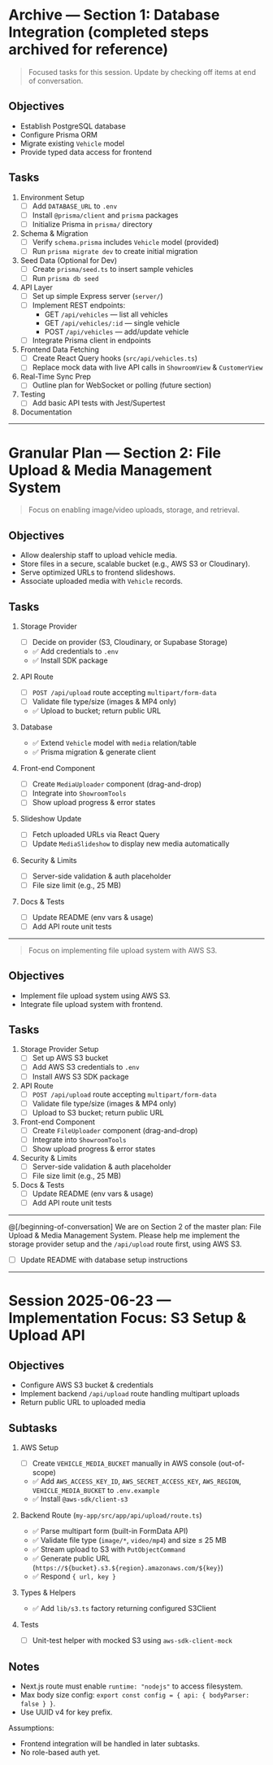 # Archive — Section 1: Database Integration (completed steps archived for reference)

> Focused tasks for this session. Update by checking off items at end of conversation.

## Objectives
- Establish PostgreSQL database
- Configure Prisma ORM
- Migrate existing `Vehicle` model
- Provide typed data access for frontend

## Tasks

1. Environment Setup
   - [ ] Add `DATABASE_URL` to `.env`
   - [ ] Install `@prisma/client` and `prisma` packages
   - [ ] Initialize Prisma in `prisma/` directory

2. Schema & Migration
   - [ ] Verify `schema.prisma` includes `Vehicle` model (provided)
   - [ ] Run `prisma migrate dev` to create initial migration

3. Seed Data (Optional for Dev)
   - [ ] Create `prisma/seed.ts` to insert sample vehicles
   - [ ] Run `prisma db seed`

4. API Layer
   - [ ] Set up simple Express server (`server/`)
   - [ ] Implement REST endpoints:
     - GET `/api/vehicles` — list all vehicles
     - GET `/api/vehicles/:id` — single vehicle
     - POST `/api/vehicles` — add/update vehicle
   - [ ] Integrate Prisma client in endpoints

5. Frontend Data Fetching
   - [ ] Create React Query hooks (`src/api/vehicles.ts`)
   - [ ] Replace mock data with live API calls in `ShowroomView` & `CustomerView`

6. Real-Time Sync Prep
   - [ ] Outline plan for WebSocket or polling (future section)

7. Testing
   - [ ] Add basic API tests with Jest/Supertest

8. Documentation

---

# Granular Plan — Section 2: File Upload & Media Management System

> Focus on enabling image/video uploads, storage, and retrieval.

## Objectives
- Allow dealership staff to upload vehicle media.
- Store files in a secure, scalable bucket (e.g., AWS S3 or Cloudinary).
- Serve optimized URLs to frontend slideshows.
- Associate uploaded media with `Vehicle` records.

## Tasks
1. Storage Provider
   - [ ] Decide on provider (S3, Cloudinary, or Supabase Storage)
   - ✅ Add credentials to `.env`
   - ✅ Install SDK package

2. API Route
   - [ ] `POST /api/upload` route accepting `multipart/form-data`
   - [ ] Validate file type/size (images & MP4 only)
   - ✅ Upload to bucket; return public URL

3. Database
   - ✅ Extend `Vehicle` model with `media` relation/table
   - ✅ Prisma migration & generate client

4. Front-end Component
   - [ ] Create `MediaUploader` component (drag-and-drop)
   - [ ] Integrate into `ShowroomTools`
   - [ ] Show upload progress & error states

5. Slideshow Update
   - [ ] Fetch uploaded URLs via React Query
   - [ ] Update `MediaSlideshow` to display new media automatically

6. Security & Limits
   - [ ] Server-side validation & auth placeholder
   - [ ] File size limit (e.g., 25 MB)

7. Docs & Tests
   - [ ] Update README (env vars & usage)
   - [ ] Add API route unit tests

---



> Focus on implementing file upload system with AWS S3.

## Objectives
- Implement file upload system using AWS S3.
- Integrate file upload system with frontend.

## Tasks
1. Storage Provider Setup
   - [ ] Set up AWS S3 bucket
   - [ ] Add AWS S3 credentials to `.env`
   - [ ] Install AWS S3 SDK package

2. API Route
   - [ ] `POST /api/upload` route accepting `multipart/form-data`
   - [ ] Validate file type/size (images & MP4 only)
   - [ ] Upload to S3 bucket; return public URL

3. Front-end Component
   - [ ] Create `FileUploader` component (drag-and-drop)
   - [ ] Integrate into `ShowroomTools`
   - [ ] Show upload progress & error states

4. Security & Limits
   - [ ] Server-side validation & auth placeholder
   - [ ] File size limit (e.g., 25 MB)

5. Docs & Tests
   - [ ] Update README (env vars & usage)
   - [ ] Add API route unit tests

---

@[/beginning-of-conversation]
We are on Section 2 of the master plan: File Upload & Media Management System.
Please help me implement the storage provider setup and the `/api/upload` route first, using AWS S3.
   - [ ] Update README with database setup instructions

---
# Session 2025-06-23 — Implementation Focus: S3 Setup & Upload API

## Objectives
- Configure AWS S3 bucket & credentials
- Implement backend `/api/upload` route handling multipart uploads
- Return public URL to uploaded media

## Subtasks
1. AWS Setup
   - [ ] Create `VEHICLE_MEDIA_BUCKET` manually in AWS console (out-of-scope)
   - ✅ Add `AWS_ACCESS_KEY_ID`, `AWS_SECRET_ACCESS_KEY`, `AWS_REGION`, `VEHICLE_MEDIA_BUCKET` to `.env.example`
   - ✅ Install `@aws-sdk/client-s3`

2. Backend Route (`my-app/src/app/api/upload/route.ts`)
   - ✅ Parse multipart form (built-in FormData API)
   - ✅ Validate file type (`image/*`, `video/mp4`) and size ≤ 25 MB
   - ✅ Stream upload to S3 with `PutObjectCommand`
   - ✅ Generate public URL (`https://${bucket}.s3.${region}.amazonaws.com/${key}`)
   - ✅ Respond `{ url, key }`

3. Types & Helpers
   - ✅ Add `lib/s3.ts` factory returning configured S3Client

4. Tests
   - [ ] Unit-test helper with mocked S3 using `aws-sdk-client-mock`

## Notes
- Next.js route must enable `runtime: "nodejs"` to access filesystem.
- Max body size config: `export const config = { api: { bodyParser: false } }`.
- Use UUID v4 for key prefix.

Assumptions:
- Frontend integration will be handled in later subtasks.
- No role-based auth yet.

